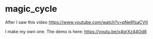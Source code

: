 # magic_cycle

After I saw this video https://www.youtube.com/watch?v=pNe6fsaCVtI

I make my own one. The demo is here: https://youtu.be/x4grXz44Od8
